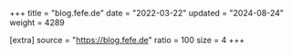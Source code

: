 +++
title = "blog.fefe.de"
date = "2022-03-22"
updated = "2024-08-24"
weight = 4289

[extra]
source = "https://blog.fefe.de"
ratio = 100
size = 4
+++
